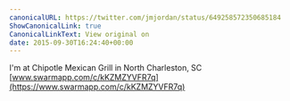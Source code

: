 ```yaml
---
canonicalURL: https://twitter.com/jmjordan/status/649258572350685184
ShowCanonicalLink: true
CanonicalLinkText: View original on
date: 2015-09-30T16:24:40+00:00
---
```

I'm at Chipotle Mexican Grill in North Charleston, SC [www.swarmapp.com/c/kKZMZYVFR7q](https://www.swarmapp.com/c/kKZMZYVFR7q)